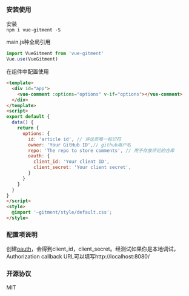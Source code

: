 ### 安装使用
安装  
`npm i vue-gitment -S`

main.js种全局引用  
```javascript
import VueGitment from 'vue-gitment'
Vue.use(VueGitment)
```

在组件中配置使用  
```html
<template>
  <div id="app">
    <vue-comment :options="options" v-if="options"></vue-comment>
  </div>
</template>
<script>
export default {
  data() {
    return {
      options: {
        id: 'article id', // 评论页唯一标识符
        owner: 'Your GitHub ID',// github用户名
        repo: 'The repo to store comments', // 用于存放评论的仓库
        oauth: {
          client_id: 'Your client ID', 
          client_secret: 'Your client secret',
        } 
      }
    }
  }
}
</script>
<style>
  @import '~gitment/style/default.css';
</style>
```

### 配置项说明
创建[oauth](https://github.com/settings/applications/new)，会得到client_id，client_secret。经测试如果你是本地调试，Authorization callback URL可以填写http://localhost:8080/

### 开源协议
MIT  
